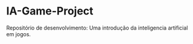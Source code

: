 # IA-Game-Project
Repositório de desenvolvimento: Uma introdução da inteligencia artificial em jogos. 
